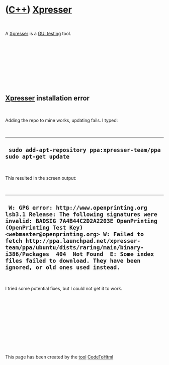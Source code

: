 
 

 

 

 

 

([C++](Cpp.md)) [Xpresser](CppXpresser.md)
============================================

 

A [Xpresser](CppXpresser.md) is a [GUI testing](CppGuiTest.md) tool.

 

 

 

 

 

[Xpresser](CppXpresser.md) installation error
----------------------------------------------

 

Adding the repo to mine works, updating fails. I typed:

 

  ----------------------------------------------------------------------
  ` sudo add-apt-repository ppa:xpresser-team/ppa sudo apt-get update`
  ----------------------------------------------------------------------

 

This resulted in the screen output:

 

  ----------------------------------------------------------------------------------------------------------------------------------------------------------------------------------------------------------------------------------------------------------------------------------------------------------------------------------------------------------------------------------------------------------------------
  ` W: GPG error: http://www.openprinting.org lsb3.1 Release: The following signatures were invalid: BADSIG 7A4B44C2D2A2203E OpenPrinting (OpenPrinting Test Key) <webmaster@openprinting.org> W: Failed to fetch http://ppa.launchpad.net/xpresser-team/ppa/ubuntu/dists/raring/main/binary-i386/Packages  404  Not Found  E: Some index files failed to download. They have been ignored, or old ones used instead.`
  ----------------------------------------------------------------------------------------------------------------------------------------------------------------------------------------------------------------------------------------------------------------------------------------------------------------------------------------------------------------------------------------------------------------------

 

I tried some potential fixes, but I could not get it to work.

 

 

 

 

 

 

This page has been created by the [tool](Tools.md)
[CodeToHtml](ToolCodeToHtml.md)
